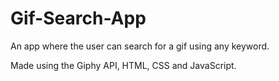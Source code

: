 # Gif-Search-App
An app where the user can search for a gif using any keyword.

Made using the Giphy API, HTML, CSS and JavaScript.
